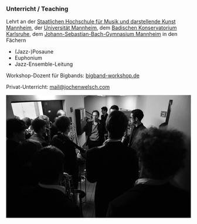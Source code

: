 ### Unterricht / Teaching

Lehrt an der [Staatlichen Hochschule für Musik und darstellende Kunst Mannheim](http://www.muho-mannheim.de/), der [Universität Mannheim](https://www.studiumgenerale.uni-mannheim.de/de/kultur/musikuebungsstunden/#c308), dem [Badischen Konservatorium Karlsruhe](https://www.karlsruhe.de/b1/kultur/musik/musikal_bildung/badkons.de), dem [Johann-Sebastian-Bach-Gymnasium Mannheim](https://www.bachgymnasium.de) in den Fächern 

- (Jazz-)Posaune
- Euphonium
- Jazz-Ensemble-Leitung

Workshop-Dozent für Bigbands: [bigband-workshop.de](http://bigband-workshop.de/)

Privat-Unterricht: [mail@jochenwelsch.com](mailto:mail@jochenwelsch.com)

![](/images/badge_education.jpg)